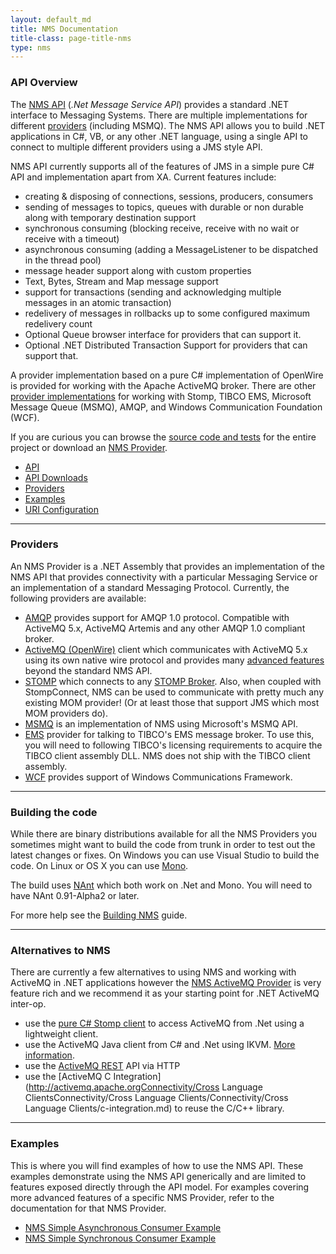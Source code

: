 ```yaml
---
layout: default_md
title: NMS Documentation
title-class: page-title-nms
type: nms
---
```


### API Overview

The [NMS API](nms-api) (_.Net Message Service API_) provides a standard .NET interface to Messaging Systems. There are multiple implementations for different [providers](#providers) (including MSMQ). The NMS API allows you to build .NET applications in C#, VB, or any other .NET language, using a single API to connect to multiple different providers using a JMS style API.

NMS API currently supports all of the features of JMS in a simple pure C# API and implementation apart from XA. Current features include:

*   creating & disposing of connections, sessions, producers, consumers
*   sending of messages to topics, queues with durable or non durable along with temporary destination support
*   synchronous consuming (blocking receive, receive with no wait or receive with a timeout)
*   asynchronous consuming (adding a MessageListener to be dispatched in the thread pool)
*   message header support along with custom properties
*   Text, Bytes, Stream and Map message support
*   support for transactions (sending and acknowledging multiple messages in an atomic transaction)
*   redelivery of messages in rollbacks up to some configured maximum redelivery count
*   Optional Queue browser interface for providers that can support it.
*   Optional .NET Distributed Transaction Support for providers that can support that.

A provider implementation based on a pure C# implementation of OpenWire is provided for working with the Apache ActiveMQ broker. There are other [provider implementations](#providers) for working with Stomp, TIBCO EMS, Microsoft Message Queue (MSMQ), AMQP, and Windows Communication Foundation (WCF).

If you are curious you can browse the [source code and tests](https://svn.apache.org/repos/asf/activemq/activemq-dotnet/) for the entire project or download an [NMS Provider](#providers).

*   [API](nms-api)
*   [API Downloads](nms-api-downloads)
*   [Providers](#providers)
*   [Examples](#examples)
*   [URI Configuration](nms-uri-configuration)

---

### Providers <a name="providers"></a>

An NMS Provider is a .NET Assembly that provides an implementation of the NMS API that provides connectivity with a particular Messaging Service or an implementation of a standard Messaging Protocol. Currently, the following providers are available:

*   [AMQP](providers/amqp) provides support for AMQP 1.0 protocol. Compatible with ActiveMQ 5.x, ActiveMQ Artemis and any other AMQP 1.0 compliant broker.
*   [ActiveMQ (OpenWire)](providers/activemq) client which communicates with ActiveMQ 5.x using its own native wire protocol and provides many [advanced features](providers/activemq/advanced-features) beyond the standard NMS API.
*   [STOMP](providers/stomp) which connects to any [STOMP Broker](https://stomp.github.io/implementations.html). Also, when coupled with StompConnect, NMS can be used to communicate with pretty much any existing MOM provider! (Or at least those that support JMS which most MOM providers do).
*   [MSMQ](providers/msmq) is an implementation of NMS using Microsoft's MSMQ API.
*   [EMS](providers/ems) provider for talking to TIBCO's EMS message broker. To use this, you will need to following TIBCO's licensing requirements to acquire the TIBCO client assembly DLL. NMS does not ship with the TIBCO client assembly.
*   [WCF](providers/wcf) provides support of Windows Communications Framework.

---

### Building the code

While there are binary distributions available for all the NMS Providers you sometimes might want to build the code from trunk in order to test out the latest changes or fixes. On Windows you can use Visual Studio to build the code. On Linux or OS X you can use [Mono](http://www.mono-project.com).

The build uses [NAnt](http://nant.sourceforge.net/) which both work on .Net and Mono.  You will need to have NAnt 0.91-Alpha2 or later.

For more help see the [Building NMS](building) guide.

---

### Alternatives to NMS

There are currently a few alternatives to using NMS and working with ActiveMQ in .NET applications however the [NMS ActiveMQ Provider](providers/activemq) is very feature rich and we recommend it as your starting point for .NET ActiveMQ inter-op.

*   use the [pure C# Stomp client](http://stomp.codehaus.org/DotNet) to access ActiveMQ from .Net using a lightweight client.
*   use the ActiveMQ Java client from C# and .Net using IKVM. [More information](http://dotnetjunkies.com/WebLog/csteen/archive/2004/08/20/22813.aspx).
*   use the [ActiveMQ REST](http://activemq.apache.orgConnectivity/ProtocolsConnectivity/Protocols/Connectivity/Protocols/rest.md) API via HTTP
*   use the [ActiveMQ C Integration](http://activemq.apache.orgConnectivity/Cross Language ClientsConnectivity/Cross Language Clients/Connectivity/Cross Language Clients/c-integration.md) to reuse the C/C++ library.

---

### Examples <a name="examples"></a>

This is where you will find examples of how to use the NMS API. These examples demonstrate using the NMS API generically and are limited to features exposed directly through the API model. For examples covering more advanced features of a specific NMS Provider, refer to the documentation for that NMS Provider.

*   [NMS Simple Asynchronous Consumer Example](examples/nms-simple-asynchronous-consumer-example)
*   [NMS Simple Synchronous Consumer Example](examples/nms-simple-synchronous-consumer-example)
















